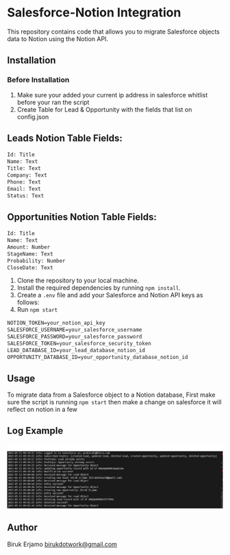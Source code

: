 # Salesforce-Notion Integration

This repository contains code that allows you to migrate Salesforce objects data to Notion using the Notion API. 

## Installation

### Before Installation
1. Make sure your added your current ip address in salesforce whitlist before your ran the script
2. Create Table for Lead & Opportunity with the fields that list on config.json

## Leads Notion Table Fields:
```
Id: Title
Name: Text
Title: Text
Company: Text
Phone: Text
Email: Text
Status: Text
```

## Opportunities Notion Table Fields:
```
Id: Title
Name: Text
Amount: Number
StageName: Text
Probability: Number
CloseDate: Text
```

1. Clone the repository to your local machine.
2. Install the required dependencies by running `npm install`.
3. Create a `.env` file and add your Salesforce and Notion API keys as follows:
4. Run `npm start`

```
NOTION_TOKEN=your_notion_api_key
SALESFORCE_USERNAME=your_salesforce_username
SALESFORCE_PASSWORD=your_salesforce_password
SALESFORCE_TOKEN=your_salesforce_security_token
LEAD_DATABASE_ID=your_lead_database_notion_id
OPPORTUNITY_DATABASE_ID=your_opportunity_database_notion_id
```

## Usage

To migrate data from a Salesforce object to a Notion database, First make sure the script is running `npm start` then make a change on salesforce it will reflect on notion in a few

## Log Example

![alt text](https://github.com/probiruk/salesforce-notion-integeration/blob/master/screenshots/image_2023-05-13_09-47-37.png)

## Author

Biruk Erjamo <birukdotwork@gmail.com>
